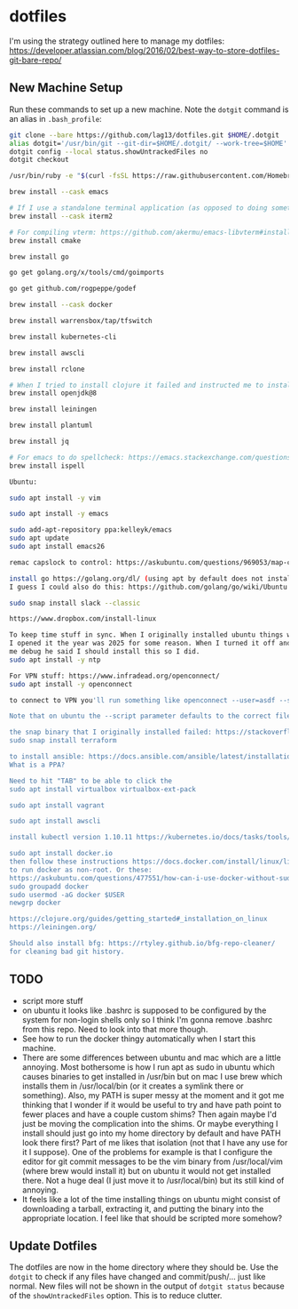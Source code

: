 # dotfiles
I'm using the strategy outlined here to manage my dotfiles:
https://developer.atlassian.com/blog/2016/02/best-way-to-store-dotfiles-git-bare-repo/

## New Machine Setup
Run these commands to set up a new machine. Note the `dotgit` command is an
alias in `.bash_profile`:

```bash
git clone --bare https://github.com/lag13/dotfiles.git $HOME/.dotgit
alias dotgit='/usr/bin/git --git-dir=$HOME/.dotgit/ --work-tree=$HOME'
dotgit config --local status.showUntrackedFiles no
dotgit checkout

/usr/bin/ruby -e "$(curl -fsSL https://raw.githubusercontent.com/Homebrew/install/master/install)"

brew install --cask emacs

# If I use a standalone terminal application (as opposed to doing something like running a terminal emulator via emacs) I prefer using iterm2 on mac instead of the native terminal app because I had one experience surrounding the history feature of bash where what I was observing was NOT lining up with what the bash source code said should be happening (I was expecting that when I ran more than HISTSIZE commands, it would overwrite the ~/.bash_history file INSTEAD OF appending to it: https://unix.stackexchange.com/questions/226214/why-does-history-not-overwrite-but-append-when-histappend-is-set-to-off-in-bash/428208#428208). Turns out, the terminal mac app messes with the shell a bit (https://apple.stackexchange.com/a/219825) and that just made me not trust it because maybe it messes with other things and I'd prefer it if my tools don't mess with the behavior of other tools unless I explicitly say so.
brew install --cask iterm2

# For compiling vterm: https://github.com/akermu/emacs-libvterm#installation
brew install cmake

brew install go

go get golang.org/x/tools/cmd/goimports

go get github.com/rogpeppe/godef

brew install --cask docker

brew install warrensbox/tap/tfswitch

brew install kubernetes-cli

brew install awscli

brew install rclone

# When I tried to install clojure it failed and instructed me to install java first
brew install openjdk@8

brew install leiningen

brew install plantuml

brew install jq

# For emacs to do spellcheck: https://emacs.stackexchange.com/questions/19175/where-is-ispell
brew install ispell

Ubuntu:

sudo apt install -y vim

sudo apt install -y emacs

sudo add-apt-repository ppa:kelleyk/emacs
sudo apt update
sudo apt install emacs26

remac capslock to control: https://askubuntu.com/questions/969053/map-caps-lock-to-control-on-ubuntu-17-10?rq=1

install go https://golang.org/dl/ (using apt by default does not install the latest version)
I guess I could also do this: https://github.com/golang/go/wiki/Ubuntu

sudo snap install slack --classic

https://www.dropbox.com/install-linux

To keep time stuff in sync. When I originally installed ubuntu things worked fine, I shut the computer and the next day when
I opened it the year was 2025 for some reason. When I turned it off and on again things were fine but Summit tried to help
me debug he said I should install this so I did.
sudo apt install -y ntp

For VPN stuff: https://www.infradead.org/openconnect/
sudo apt install -y openconnect

to connect to VPN you'll run something like openconnect --user=asdf --servercert sha256:lsklldfsjkldfslkjfalkjasdfljk --script=/usr/share/vpnc-scripts/vpnc-script vpn.server.thingy

Note that on ubuntu the --script parameter defaults to the correct file already but I like the idea of specifying it.

the snap binary that I originally installed failed: https://stackoverflow.com/questions/54406076/terraform-init-fails-git-must-be-available-and-on-the-path so I downloaded the executable from hashicorp, moved it to /usr/bin and that worked
sudo snap install terraform

to install ansible: https://docs.ansible.com/ansible/latest/installation_guide/intro_installation.html#latest-releases-via-apt-ubuntu
What is a PPA?

Need to hit "TAB" to be able to click the 
sudo apt install virtualbox virtualbox-ext-pack

sudo apt install vagrant

sudo apt install awscli

install kubectl version 1.10.11 https://kubernetes.io/docs/tasks/tools/install-kubectl/

sudo apt install docker.io
then follow these instructions https://docs.docker.com/install/linux/linux-postinstall/
to run docker as non-root. Or these:
https://askubuntu.com/questions/477551/how-can-i-use-docker-without-sudo
sudo groupadd docker
sudo usermod -aG docker $USER
newgrp docker

https://clojure.org/guides/getting_started#_installation_on_linux
https://leiningen.org/

Should also install bfg: https://rtyley.github.io/bfg-repo-cleaner/
for cleaning bad git history.
```

## TODO
- script more stuff
- on ubuntu it looks like .bashrc is supposed to be configured by the
  system for non-login shells only so I think I'm gonna remove .bashrc
  from this repo. Need to look into that more though.
- See how to run the docker thingy automatically when I start this
  machine.
- There are some differences between ubuntu and mac which are a little
  annoying. Most bothersome is how I run apt as sudo in ubuntu which
  causes binaries to get installed in /usr/bin but on mac I use brew
  which installs them in /usr/local/bin (or it creates a symlink there
  or something). Also, my PATH is super messy at the moment and it got
  me thinking that I wonder if it would be useful to try and have path
  point to fewer places and have a couple custom shims? Then again
  maybe I'd just be moving the complication into the shims. Or maybe
  everything I install should just go into my home directory by
  default and have PATH look there first? Part of me likes that
  isolation (not that I have any use for it I suppose). One of the
  problems for example is that I configure the editor for git commit
  messages to be the vim binary from /usr/local/vim (where brew would
  install it) but on ubuntu it would not get installed there. Not a
  huge deal (I just move it to /usr/local/bin) but its still kind of
  annoying.
- It feels like a lot of the time installing things on ubuntu might
  consist of downloading a tarball, extracting it, and putting the
  binary into the appropriate location. I feel like that should be
  scripted more somehow?

## Update Dotfiles
The dotfiles are now in the home directory where they should be. Use the
`dotgit` to check if any files have changed and commit/push/... just like
normal. New files will not be shown in the output of `dotgit status` because
of the `showUntrackedFiles` option. This is to reduce clutter.
